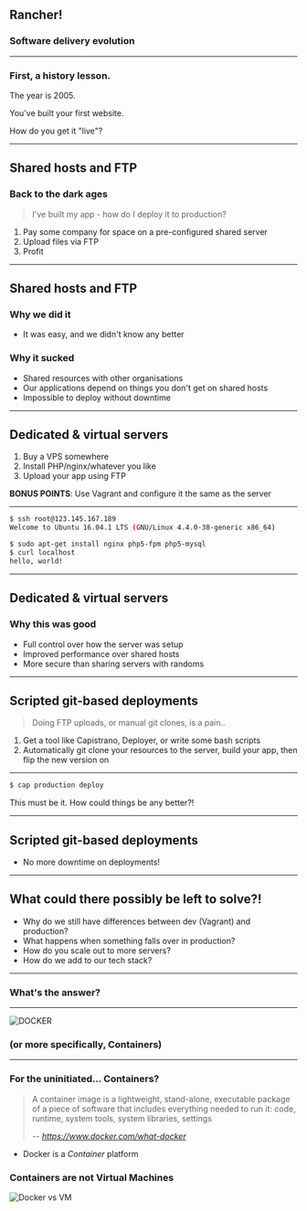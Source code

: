 ## Rancher!

### Software delivery evolution

---

### First, a history lesson.

The year is 2005. 

You've built your first website.

How do you get it "live"?


---

## Shared hosts and FTP

### Back to the dark ages

> I've built my app - how do I deploy it to production?

1. Pay some company for space on a pre-configured shared server
2. Upload files via FTP
3. Profit

---

## Shared hosts and FTP

### Why we did it

- It was easy, and we didn't know any better

### Why it sucked

- Shared resources with other organisations
- Our applications depend on things you don't get on shared hosts
- Impossible to deploy without downtime

---

## Dedicated & virtual servers

1. Buy a VPS somewhere
2. Install PHP/nginx/whatever you like
3. Upload your app using FTP 

**BONUS POINTS**: Use Vagrant and configure it the same as the server

---

```bash
$ ssh root@123.145.167.189
Welcome to Ubuntu 16.04.1 LTS (GNU/Linux 4.4.0-38-generic x86_64)

$ sudo apt-get install nginx php5-fpm php5-mysql
$ curl localhost
hello, world!
```

---

## Dedicated & virtual servers

### Why this was good

- Full control over how the server was setup
- Improved performance over shared hosts
- More secure than sharing servers with randoms

---

## Scripted git-based deployments

> Doing FTP uploads, or manual git clones, is a pain..

1. Get a tool like Capistrano, Deployer, or write some bash scripts
2. Automatically git clone your resources to the server, build your app, then flip the new version on

---

```bash
$ cap production deploy
```

This must be it. How could things be any better?!

---

## Scripted git-based deployments

- No more downtime on deployments!

---

## What could there possibly be left to solve?!

- Why do we still have differences between dev (Vagrant) and production?
- What happens when something falls over in production?
- How do you scale out to more servers?
- How do we add to our tech stack?


---

### What's the answer?

---

![DOCKER](http://i.imgur.com/V9MhfBd.png)

### (or more specifically, Containers)

---

### For the uninitiated... Containers?

> A container image is a lightweight, stand-alone, executable package of a piece of software that includes everything needed to run it: code, runtime, system tools, system libraries, settings
> 
> -- <cite>https://www.docker.com/what-docker</cite>

- Docker is a *Container* platform


### Containers are not Virtual Machines

![Docker vs VM](https://i.imgur.com/MJHfm1c.jpg)
